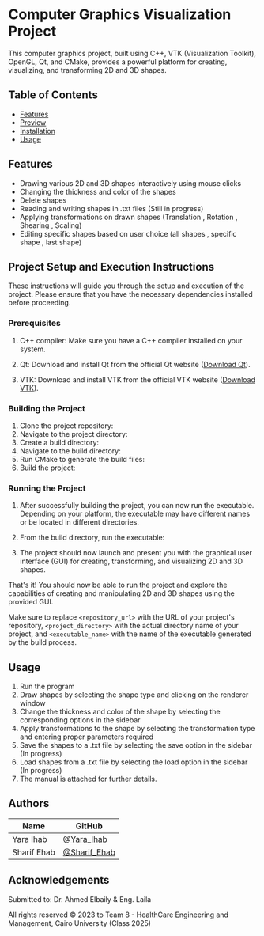# Computer Graphics Visualization Project
This computer graphics project, built using C++, VTK (Visualization Toolkit), OpenGL, Qt, and CMake, provides a powerful platform for creating, visualizing, and transforming 2D and 3D shapes. 
## Table of Contents

- [Features](#Features)
- [Preview](#Preview)
- [Installation](#Installation)
- [Usage](#Usage)


## Features
- Drawing various 2D and 3D shapes interactively using mouse clicks
- Changing the thickness and color of the shapes
- Delete shapes
- Reading and writing shapes in .txt files (Still in progress)
- Applying transformations on drawn shapes (Translation , Rotation , Shearing , Scaling)
- Editing specific shapes based on user choice (all shapes , specific shape , last shape)



## Project Setup and Execution Instructions

These instructions will guide you through the setup and execution of the project. Please ensure that you have the necessary dependencies installed before proceeding.

### Prerequisites

1. C++ compiler: Make sure you have a C++ compiler installed on your system.

2. Qt: Download and install Qt from the official Qt website ([Download Qt](https://www.qt.io/download)).

3. VTK: Download and install VTK from the official VTK website ([Download VTK](https://vtk.org/download/)).

### Building the Project

1. Clone the project repository:
2. Navigate to the project directory: 
3. Create a build directory:
4. Navigate to the build directory:
5. Run CMake to generate the build files:
6. Build the project:


### Running the Project

1. After successfully building the project, you can now run the executable. Depending on your platform, the executable may have different names or be located in different directories.

2. From the build directory, run the executable:


3. The project should now launch and present you with the graphical user interface (GUI) for creating, transforming, and visualizing 2D and 3D shapes.


That's it! You should now be able to run the project and explore the capabilities of creating and manipulating 2D and 3D shapes using the provided GUI.

Make sure to replace `<repository_url>` with the URL of your project's repository, `<project_directory>` with the actual directory name of your project, and `<executable_name>` with the name of the executable generated by the build process.
## Usage

1. Run the program
2. Draw shapes by selecting the shape type and clicking on the renderer window
3. Change the thickness and color of the shape by selecting the corresponding options in the sidebar
4. Apply transformations to the shape by selecting the transformation type and entering proper parameters required
6. Save the shapes to a .txt file by selecting the save option in the sidebar (In progress)
7. Load shapes from a .txt file by selecting the load option in the sidebar   (In progress)
8. The manual is attached for further details.


## Authors

| Name | GitHub |
| ---- | ------ |
| Yara Ihab | [@Yara_Ihab](https://github.com/YaraIhab2) | 
| Sharif Ehab | [@Sharif_Ehab](https://github.com/SharifEhab) | 


## Acknowledgements

Submitted to: Dr. Ahmed Elbaily & Eng. Laila

All rights reserved © 2023 to Team 8 - HealthCare Engineering and Management, Cairo University (Class 2025)



